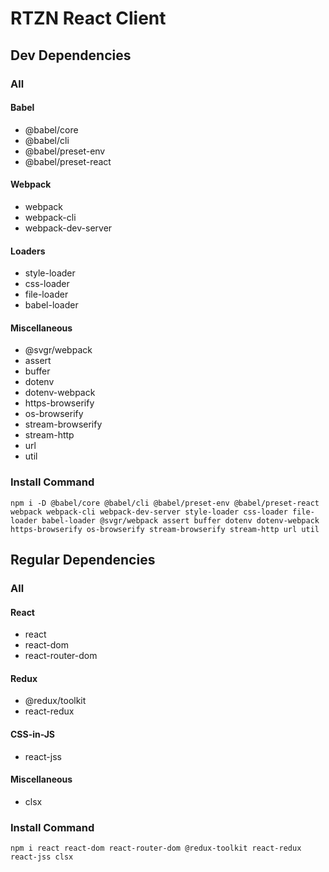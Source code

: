 # RTZN React Client

## Dev Dependencies

### All

#### Babel

- @babel/core
- @babel/cli
- @babel/preset-env
- @babel/preset-react

#### Webpack

- webpack
- webpack-cli
- webpack-dev-server

#### Loaders

- style-loader
- css-loader
- file-loader
- babel-loader

#### Miscellaneous

- @svgr/webpack
- assert
- buffer
- dotenv
- dotenv-webpack
- https-browserify
- os-browserify
- stream-browserify
- stream-http
- url
- util

### Install Command

`npm i -D @babel/core @babel/cli @babel/preset-env @babel/preset-react webpack webpack-cli webpack-dev-server style-loader css-loader file-loader babel-loader @svgr/webpack assert buffer dotenv dotenv-webpack https-browserify os-browserify stream-browserify stream-http url util`

## Regular Dependencies

### All

#### React

- react
- react-dom
- react-router-dom

#### Redux

- @redux/toolkit
- react-redux

#### CSS-in-JS

- react-jss

#### Miscellaneous

- clsx

### Install Command

`npm i react react-dom react-router-dom @redux-toolkit react-redux react-jss clsx`
